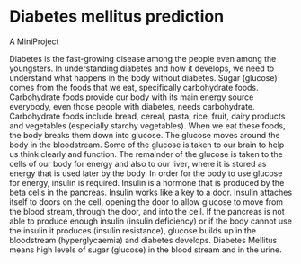 # Diabetes mellitus prediction
A MiniProject

Diabetes is the fast-growing disease among the people even among the youngsters. In understanding diabetes 
and how it develops, we need to understand what happens in the body without diabetes. Sugar (glucose) 
comes from the foods that we eat, specifically carbohydrate foods. Carbohydrate foods provide our body with 
its main energy source everybody, even those people with diabetes, needs carbohydrate. Carbohydrate foods 
include bread, cereal, pasta, rice, fruit, dairy products and vegetables (especially starchy vegetables). When 
we eat these foods, the body breaks them down into glucose. The glucose moves around the body in the 
bloodstream. Some of the glucose is taken to our brain to help us think clearly and function. The remainder of 
the glucose is taken to the cells of our body for energy and also to our liver, where it is stored as energy that 
is used later by the body. In order for the body to use glucose for energy, insulin is required. Insulin is a 
hormone that is produced by the beta cells in the pancreas. Insulin works like a key to a door. Insulin attaches 
itself to doors on the cell, opening the door to allow glucose to move from the blood stream, through the door, 
and into the cell. If the pancreas is not able to produce enough insulin (insulin deficiency) or if the body cannot 
use the insulin it produces (insulin resistance), glucose builds up in the bloodstream (hyperglycaemia) and 
diabetes develops. Diabetes Mellitus means high levels of sugar (glucose) in the blood stream and in the urine.
